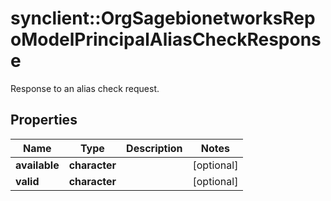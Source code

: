 # synclient::OrgSagebionetworksRepoModelPrincipalAliasCheckResponse

Response to an alias check request.

## Properties
Name | Type | Description | Notes
------------ | ------------- | ------------- | -------------
**available** | **character** |  | [optional] 
**valid** | **character** |  | [optional] 


